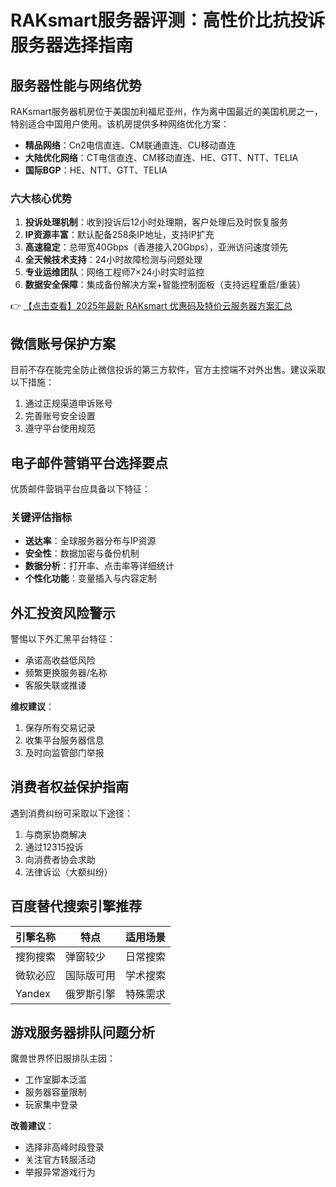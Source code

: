 # RAKsmart服务器评测：高性价比抗投诉服务器选择指南

## 服务器性能与网络优势

RAKsmart服务器机房位于美国加利福尼亚州，作为离中国最近的美国机房之一，特别适合中国用户使用。该机房提供多种网络优化方案：

- **精品网络**：Cn2电信直连、CM联通直连、CU移动直连
- **大陆优化网络**：CT电信直连、CM移动直连、HE、GTT、NTT、TELIA
- **国际BGP**：HE、NTT、GTT、TELIA

### 六大核心优势

1. **投诉处理机制**：收到投诉后12小时处理期，客户处理后及时恢复服务
2. **IP资源丰富**：默认配备258条IP地址，支持IP扩充
3. **高速稳定**：总带宽40Gbps（香港接入20Gbps），亚洲访问速度领先
4. **全天候技术支持**：24小时故障检测与问题处理
5. **专业运维团队**：网络工程师7×24小时实时监控
6. **数据安全保障**：集成备份解决方案+智能控制面板（支持远程重启/重装）

👉 [【点击查看】2025年最新 RAKsmart 优惠码及特价云服务器方案汇总](https://bit.ly/raksmart)

## 微信账号保护方案

目前不存在能完全防止微信投诉的第三方软件，官方主控端不对外出售。建议采取以下措施：

1. 通过正规渠道申诉账号
2. 完善账号安全设置
3. 遵守平台使用规范

## 电子邮件营销平台选择要点

优质邮件营销平台应具备以下特征：

### 关键评估指标
- **送达率**：全球服务器分布与IP资源
- **安全性**：数据加密与备份机制
- **数据分析**：打开率、点击率等详细统计
- **个性化功能**：变量插入与内容定制

## 外汇投资风险警示

警惕以下外汇黑平台特征：
- 承诺高收益低风险
- 频繁更换服务器/名称
- 客服失联或推诿

**维权建议**：
1. 保存所有交易记录
2. 收集平台服务器信息
3. 及时向监管部门举报

## 消费者权益保护指南

遇到消费纠纷可采取以下途径：
1. 与商家协商解决
2. 通过12315投诉
3. 向消费者协会求助
4. 法律诉讼（大额纠纷）

## 百度替代搜索引擎推荐

| 引擎名称 | 特点 | 适用场景 |
|---------|------|---------|
| 搜狗搜索 | 弹窗较少 | 日常搜索 |
| 微软必应 | 国际版可用 | 学术搜索 |
| Yandex | 俄罗斯引擎 | 特殊需求 |

## 游戏服务器排队问题分析

魔兽世界怀旧服排队主因：
- 工作室脚本泛滥
- 服务器容量限制
- 玩家集中登录

**改善建议**：
- 选择非高峰时段登录
- 关注官方转服活动
- 举报异常游戏行为